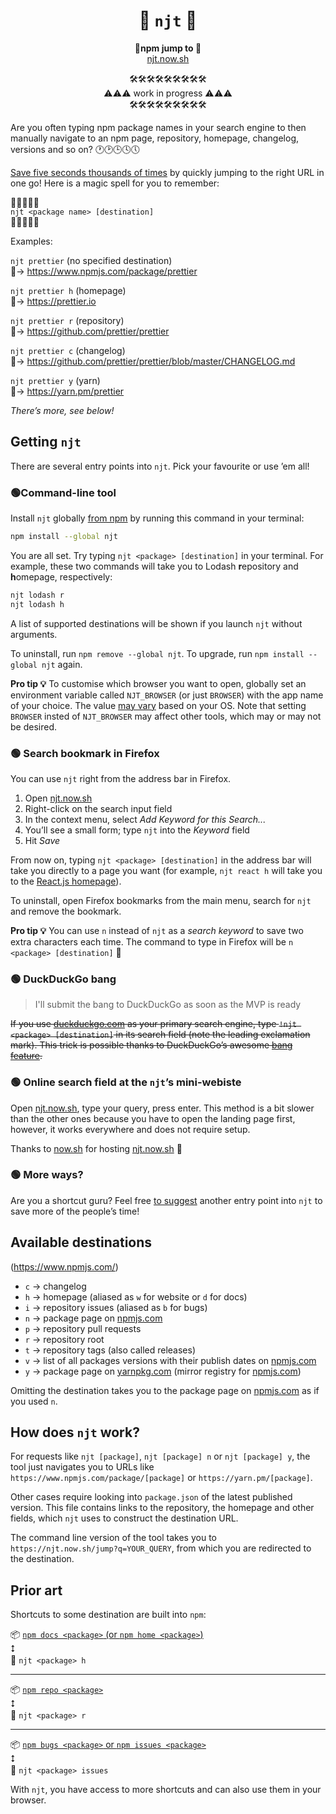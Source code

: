 <center>

# 🐸 `njt` 🐸

**🐸npm jump to 🐸**  
[njt.now.sh](https://njt.now.sh/)

🛠🛠🛠🛠🛠🛠🛠🛠🛠  
⚠️⚠️⚠️ work in progress ⚠️⚠️⚠️  
🛠🛠🛠🛠🛠🛠🛠🛠🛠

</center>

Are you often typing npm package names in your search engine to then manually navigate to an npm page, repository, homepage, changelog, versions and so on? 🕐🕑🕒🕓🕔

[Save five seconds thousands of times](https://xkcd.com/1205/) by quickly jumping to the right URL in one go!
Here is a magic spell for you to remember:

🐸✨🐸✨🐸  
`njt <package name> [destination]`  
🐸✨🐸✨🐸

Examples:

`njt prettier` (no specified destination)  
🐸→ https://www.npmjs.com/package/prettier

`njt prettier h` (homepage)  
🐸→ https://prettier.io

`njt prettier r` (repository)  
🐸→ https://github.com/prettier/prettier

`njt prettier c` (changelog)  
🐸→ https://github.com/prettier/prettier/blob/master/CHANGELOG.md

`njt prettier y` (yarn)  
🐸→ https://yarn.pm/prettier

_There’s more, see below!_

## Getting `njt`

There are several entry points into `njt`.
Pick your favourite or use ’em all!

### 🟢Command-line tool

Install `njt` globally [from npm](https://www.npmjs.com/package/njt) by running this command in your terminal:

```bash
npm install --global njt
```

You are all set.
Try typing `njt <package> [destination]` in your terminal.
For example, these two commands will take you to Lodash **r**epository and **h**omepage, respectively:

```bash
njt lodash r
njt lodash h
```

A list of supported destinations will be shown if you launch `njt` without arguments.

To uninstall, run `npm remove --global njt`.
To upgrade, run `npm install --global njt` again.

**Pro tip 💡** To customise which browser you want to open, globally set an environment variable called `NJT_BROWSER` (or just `BROWSER`) with the app name of your choice.
The value [may vary](https://www.npmjs.com/package/open#app) based on your OS.
Note that setting `BROWSER` insted of `NJT_BROWSER` may affect other tools, which may or may not be desired.

### 🟢 Search bookmark in Firefox

You can use `njt` right from the address bar in Firefox.

1.  Open [njt.now.sh](https://njt.now.sh)
1.  Right-click on the search input field
1.  In the context menu, select _Add Keyword for this Search..._
1.  You’ll see a small form; type `njt` into the _Keyword_ field
1.  Hit _Save_

From now on, typing `njt <package> [destination]` in the address bar will take you directly to a page you want (for example, `njt react h` will take you to the [React.js homepage](https://reactjs.org/)).

To uninstall, open Firefox bookmarks from the main menu, search for `njt` and remove the bookmark.

**Pro tip 💡** You can use `n` instead of `njt` as a _search keyword_ to save two extra characters each time.
The command to type in Firefox will be `n <package> [destination]` 🚀

### 🟢 DuckDuckGo bang

> I'll submit the bang to DuckDuckGo as soon as the MVP is ready

<s>If you use [duckduckgo.com](https://duckduckgo.com/) as your primary search engine, type `!njt <package> [destination]` in its search field (note the leading exclamation mark).
This trick is possible thanks to DuckDuckGo’s awesome [bang feature](https://duckduckgo.com/bang).</s>

### 🟢 Online search field at the `njt`’s mini-webiste

Open [njt.now.sh](https://njt.now.sh), type your query, press enter.
This method is a bit slower than the other ones because you have to open the landing page first, however, it works everywhere and does not require setup.

Thanks to [now.sh](https://now.sh) for hosting [njt.now.sh](https://njt.now.sh) 💚

### 🟢 More ways?

Are you a shortcut guru?
Feel free [to suggest](https://github.com/kachkaev/njt/issues/new) another entry point into `njt` to save more of the people’s time!

## Available destinations

(https://www.npmjs.com/)

- `c` → changelog
- `h` → homepage (aliased as `w` for website or `d` for docs)
- `i` → repository issues (aliased as `b` for bugs)
- `n` → package page on [npmjs.com](https://www.npmjs.com/)
- `p` → repository pull requests
- `r` → repository root
- `t` → repository tags (also called releases)
- `v` → list of all packages versions with their publish dates on [npmjs.com](https://www.npmjs.com/)
- `y` → package page on [yarnpkg.com](https://yarnpkg.com/) (mirror registry for [npmjs.com](https://www.npmjs.com/))

Omitting the destination takes you to the package page on [npmjs.com](https://www.npmjs.com/) as if you used `n`.

## How does `njt` work?

For requests like `njt [package]`, `njt [package] n` or `njt [package] y`, the tool just navigates you to URLs like `https://www.npmjs.com/package/[package]` or `https://yarn.pm/[package]`.

Other cases require looking into `package.json` of the latest published version.
This file contains links to the repository, the homepage and other fields, which `njt` uses to construct the destination URL.

The command line version of the tool takes you to `https://njt.now.sh/jump?q=YOUR_QUERY`, from which you are redirected to the destination.

## Prior art

Shortcuts to some destination are built into `npm`:

📦 [`npm docs <package>` (or `npm home <package>`)](https://docs.npmjs.com/cli/docs)  
⭥  
🐸 `njt <package> h`

---

📦 [`npm repo <package>`](https://docs.npmjs.com/cli/repo)  
⭥  
🐸 `njt <package> r`

---

📦 [`npm bugs <package>` or `npm issues <package>`](https://docs.npmjs.com/cli/bugs)  
⭥  
🐸 `njt <package> issues`

With `njt`, you have access to more shortcuts and can also use them in your browser.

